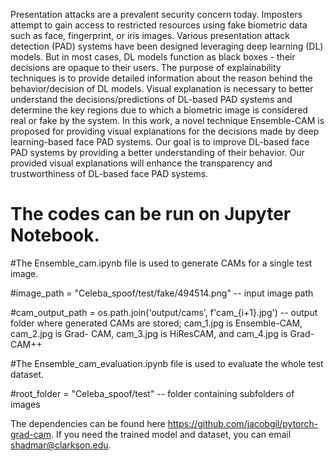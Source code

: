 Presentation attacks are a prevalent security concern today. Imposters 
attempt to gain access to restricted resources using fake biometric data such as face, fingerprint, or iris
images. Various presentation attack detection (PAD) systems have
been designed leveraging deep learning (DL) models. But in most
cases, DL models function as black boxes - their decisions are
opaque to their users. The purpose of explainability techniques
is to provide detailed information about the reason behind the
behavior/decision of DL models. Visual explanation is necessary
to better understand the decisions/predictions of DL-based PAD
systems and determine the key regions due to which a biometric
image is considered real or fake by the system. In this work,
a novel technique Ensemble-CAM is proposed for providing
visual explanations for the decisions made by deep learning-based
face PAD systems. Our goal is to improve DL-based face PAD
systems by providing a better understanding of their behavior.
Our provided visual explanations will enhance the transparency
and trustworthiness of DL-based face PAD systems.

# The codes can be run on Jupyter Notebook.

#The Ensemble_cam.ipynb file is used to generate CAMs for a single test image. 

#image_path = "Celeba_spoof/test/fake/494514.png" -- input image path

#cam_output_path = os.path.join('output/cams', f'cam_{i+1}.jpg') -- output folder where generated CAMs are stored; cam_1.jpg is Ensemble-CAM, cam_2.jpg is Grad- CAM, cam_3.jpg is HiResCAM, and cam_4.jpg is Grad-CAM++

#The Ensemble_cam_evaluation.ipynb file is used to evaluate the whole test dataset.

#root_folder = "Celeba_spoof/test" -- folder containing subfolders of images

The dependencies can be found here https://github.com/jacobgil/pytorch-grad-cam.  If you need the trained model and dataset, you can email shadmar@clarkson.edu. 
